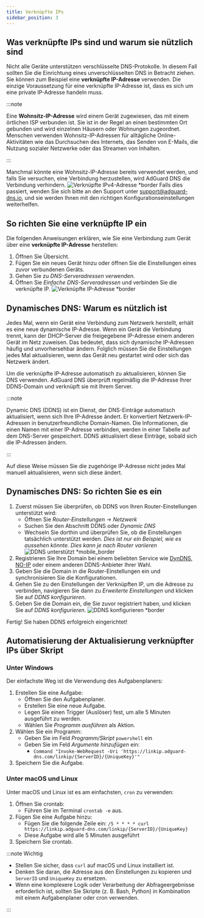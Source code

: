 ```yaml
---
title: Verknüpfte IPs
sidebar_position: 3
---
```


## Was verknüpfte IPs sind und warum sie nützlich sind

Nicht alle Geräte unterstützen verschlüsselte DNS-Protokolle. In diesem Fall sollten Sie die Einrichtung eines unverschlüsselten DNS in Betracht ziehen. Sie können zum Beispiel eine **verknüpfte IP-Adresse** verwenden. Die einzige Voraussetzung für eine verknüpfte IP-Adresse ist, dass es sich um eine private IP-Adresse handeln muss.

:::note

Eine **Wohnsitz-IP-Adresse** wird einem Gerät zugewiesen, das mit einem örtlichen ISP verbunden ist. Sie ist in der Regel an einen bestimmten Ort gebunden und wird einzelnen Häusern oder Wohnungen zugeordnet. Menschen verwenden Wohnsitz-IP-Adressen für alltägliche Online-Aktivitäten wie das Durchsuchen des Internets, das Senden von E-Mails, die Nutzung sozialer Netzwerke oder das Streamen von Inhalten.

:::

Manchmal könnte eine Wohnsitz-IP-Adresse bereits verwendet werden, und falls Sie versuchen, eine Verbindung herzustellen, wird AdGuard DNS die Verbindung verhindern.
![Verknüpfte IPv4-Adresse \*border](https://cdn.adtidy.org/content/kb/dns/private/new_dns/connect/linked.png)
Falls dies passiert, wenden Sie sich bitte an den Support unter [support@adguard-dns.io](mailto:support@adguard-dns.io), und sie werden Ihnen mit den richtigen Konfigurationseinstellungen weiterhelfen.

## So richten Sie eine verknüpfte IP ein

Die folgenden Anweisungen erklären, wie Sie eine Verbindung zum Gerät über eine **verknüpfte IP-Adresse** herstellen:

1. Öffnen Sie Übersicht.
2. Fügen Sie ein neues Gerät hinzu oder öffnen Sie die Einstellungen eines zuvor verbundenen Geräts.
3. Gehen Sie zu _DNS-Serveradressen verwenden_.
4. Öffnen Sie _Einfache DNS-Serveradressen_ und verbinden Sie die verknüpfte IP.
   ![Verknüpfte IP-Adresse \*border](https://cdn.adtidy.org/content/kb/dns/private/new_dns/connect/linked_step4.png)

## Dynamisches DNS: Warum es nützlich ist

Jedes Mal, wenn ein Gerät eine Verbindung zum Netzwerk herstellt, erhält es eine neue dynamische IP-Adresse. Wenn ein Gerät die Verbindung trennt, kann der DHCP-Server die freigegebene IP-Adresse einem anderen Gerät im Netz zuweisen. Das bedeutet, dass sich dynamische IP-Adressen häufig und unvorhersehbar ändern. Folglich müssen Sie die Einstellungen jedes Mal aktualisieren, wenn das Gerät neu gestartet wird oder sich das Netzwerk ändert.

Um die verknüpfte IP-Adresse automatisch zu aktualisieren, können Sie DNS verwenden. AdGuard DNS überprüft regelmäßig die IP-Adresse Ihrer DDNS-Domain und verknüpft sie mit Ihrem Server.

:::note

Dynamic DNS (DDNS) ist ein Dienst, der DNS-Einträge automatisch aktualisiert, wenn sich Ihre IP-Adresse ändert. Er konvertiert Netzwerk-IP-Adressen in benutzerfreundliche Domain-Namen. Die Informationen, die einen Namen mit einer IP-Adresse verbinden, werden in einer Tabelle auf dem DNS-Server gespeichert. DDNS aktualisiert diese Einträge, sobald sich die IP-Adressen ändern.

:::

Auf diese Weise müssen Sie die zugehörige IP-Adresse nicht jedes Mal manuell aktualisieren, wenn sich diese ändert.

## Dynamisches DNS: So richten Sie es ein

1. Zuerst müssen Sie überprüfen, ob DDNS von Ihren Router-Einstellungen unterstützt wird:
   - Öffnen Sie _Router-Einstellungen_ → _Netzwerk_
   - Suchen Sie den Abschnitt DDNS oder _Dynamic DNS_
   - Wechseln Sie dorthin und überprüfen Sie, ob die Einstellungen tatsächlich unterstützt werden. _Dies ist nur ein Beispiel, wie es aussehen könnte. Dies kann je nach Router variieren_
     ![DDNS unterstützt \*mobile\_border](https://cdn.adtidy.org/content/kb/dns/private/new_dns/connect/dynamic_dns.png)
2. Registrieren Sie Ihre Domain bei einem beliebten Service wie [DynDNS](https://dyn.com/remote-access/), [NO-IP](https://www.noip.com/) oder einem anderen DDNS-Anbieter Ihrer Wahl.
3. Geben Sie die Domain in die Router-Einstellungen ein und synchronisieren Sie die Konfigurationen.
4. Gehen Sie zu den Einstellungen der Verknüpften IP, um die Adresse zu verbinden, navigieren Sie dann zu _Erweiterte Einstellungen_ und klicken Sie auf _DDNS konfigurieren_.
5. Geben Sie die Domain ein, die Sie zuvor registriert haben, und klicken Sie auf _DDNS konfigurieren_.
   ![DDNS konfigurieren \*border](https://cdn.adtidy.org/content/kb/dns/private/new_dns/connect/dns_supported.png)

Fertig! Sie haben DDNS erfolgreich eingerichtet!

## Automatisierung der Aktualisierung verknüpfter IPs über Skript

### Unter Windows

Der einfachste Weg ist die Verwendung des Aufgabenplaners:

1. Erstellen Sie eine Aufgabe:
   - Öffnen Sie den Aufgabenplaner.
   - Erstellen Sie eine neue Aufgabe.
   - Legen Sie einen Trigger (Auslöser) fest, um alle 5 Minuten ausgeführt zu werden.
   - Wählen Sie _Programm ausführen_ als Aktion.
2. Wählen Sie ein Programm:
   - Geben Sie im Feld _Programm/Skript_ `powershell` ein
   - Geben Sie im Feld _Argumente hinzufügen_ ein:
     - `Command "Invoke-WebRequest -Uri 'https://linkip.adguard-dns.com/linkip/{ServerID}/{UniqueKey}'"`
3. Speichern Sie die Aufgabe.

### Unter macOS und Linux

Unter macOS und Linux ist es am einfachsten, `cron` zu verwenden:

1. Öffnen Sie crontab:
   - Führen Sie im Terminal `crontab -e` aus.
2. Fügen Sie eine Aufgabe hinzu:
   - Fügen Sie die folgende Zeile ein:
     `/5 * * * * curl https://linkip.adguard-dns.com/linkip/{ServerID}/{UniqueKey}`
   - Diese Aufgabe wird alle 5 Minuten ausgeführt
3. Speichern Sie crontab.

:::note Wichtig

- Stellen Sie sicher, dass `curl` auf macOS und Linux installiert ist.
- Denken Sie daran, die Adresse aus den Einstellungen zu kopieren und `ServerID` und `UniqueKey` zu ersetzen.
- Wenn eine komplexere Logik oder Verarbeitung der Abfrageergebnisse erforderlich ist, sollten Sie Skripte (z. B. Bash, Python) in Kombination mit einem Aufgabenplaner oder cron verwenden.

:::
